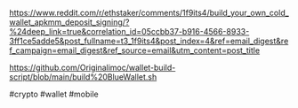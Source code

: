 https://www.reddit.com/r/ethstaker/comments/1f9its4/build_your_own_cold_wallet_apkmm_deposit_signing/?%24deep_link=true&correlation_id=05ccbb37-b916-4566-8933-3ff1ce5adde5&post_fullname=t3_1f9its4&post_index=4&ref=email_digest&ref_campaign=email_digest&ref_source=email&utm_content=post_title

https://github.com/Originalimoc/wallet-build-script/blob/main/build%20BlueWallet.sh

#crypto #wallet #mobile
